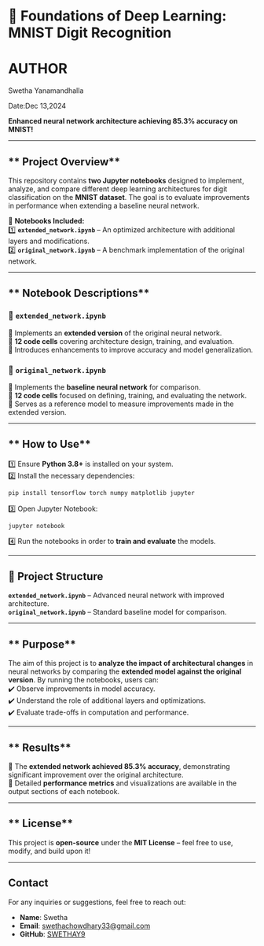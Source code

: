 # 🧠 Foundations of Deep Learning: MNIST Digit Recognition  
# AUTHOR
Swetha Yanamandhalla

Date:Dec 13,2024


 **Enhanced neural network architecture achieving 85.3% accuracy on MNIST!**  

---

## ** Project Overview**  
This repository contains **two Jupyter notebooks** designed to implement, analyze, and compare different deep learning architectures for digit classification on the **MNIST dataset**. The goal is to evaluate improvements in performance when extending a baseline neural network.  

📂 **Notebooks Included:**  
1️⃣ **`extended_network.ipynb`** – An optimized architecture with additional layers and modifications.  
2️⃣ **`original_network.ipynb`** – A benchmark implementation of the original network.  

---

## ** Notebook Descriptions**  

### 🔹 `extended_network.ipynb`  
🔸 Implements an **extended version** of the original neural network.  
🔸 **12 code cells** covering architecture design, training, and evaluation.  
🔸 Introduces enhancements to improve accuracy and model generalization.  

### 🔹 `original_network.ipynb`  
🔸 Implements the **baseline neural network** for comparison.  
🔸 **12 code cells** focused on defining, training, and evaluating the network.  
🔸 Serves as a reference model to measure improvements made in the extended version.  

---

## ** How to Use**  

1️⃣ Ensure **Python 3.8+** is installed on your system.  
2️⃣ Install the necessary dependencies:  
   ```bash
   pip install tensorflow torch numpy matplotlib jupyter
   ```  
3️⃣ Open Jupyter Notebook:  
   ```bash
   jupyter notebook
   ```  
4️⃣ Run the notebooks in order to **train and evaluate** the models.  

---

## **📂 Project Structure**  

 **`extended_network.ipynb`** – Advanced neural network with improved architecture.  
 **`original_network.ipynb`** – Standard baseline model for comparison.  

---

## ** Purpose**  
The aim of this project is to **analyze the impact of architectural changes** in neural networks by comparing the **extended model against the original version**. By running the notebooks, users can:  
✔️ Observe improvements in model accuracy.  
✔️ Understand the role of additional layers and optimizations.  
✔️ Evaluate trade-offs in computation and performance.  

---

## ** Results**  
🔹 The **extended network achieved 85.3% accuracy**, demonstrating significant improvement over the original architecture.  
🔹 Detailed **performance metrics** and visualizations are available in the output sections of each notebook.  

---

## ** License**  
This project is **open-source** under the **MIT License** – feel free to use, modify, and build upon it!  

---
## Contact
For any inquiries or suggestions, feel free to reach out:
- **Name**: Swetha
- **Email**: swethachowdhary33@gmail.com
- **GitHub**: [SWETHAY9](https://github.com/swethay9)


